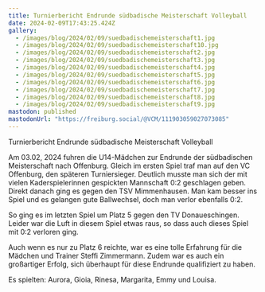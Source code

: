 ```yaml
---
title: Turnierbericht Endrunde südbadische Meisterschaft Volleyball
date: 2024-02-09T17:43:25.424Z
gallery:
  - /images/blog/2024/02/09/suedbadischemeisterschaft1.jpg
  - /images/blog/2024/02/09/suedbadischemeisterschaft10.jpg
  - /images/blog/2024/02/09/suedbadischemeisterschaft2.jpg
  - /images/blog/2024/02/09/suedbadischemeisterschaft3.jpg
  - /images/blog/2024/02/09/suedbadischemeisterschaft4.jpg
  - /images/blog/2024/02/09/suedbadischemeisterschaft5.jpg
  - /images/blog/2024/02/09/suedbadischemeisterschaft6.jpg
  - /images/blog/2024/02/09/suedbadischemeisterschaft7.jpg
  - /images/blog/2024/02/09/suedbadischemeisterschaft8.jpg
  - /images/blog/2024/02/09/suedbadischemeisterschaft9.jpg
mastodon: published
mastodonUrl: "https://freiburg.social/@VCM/111903059027073085"
---
```


Turnierbericht Endrunde südbadische Meisterschaft Volleyball

Am 03.02, 2024 fuhren die U14-Mädchen zur Endrunde der südbadischen Meisterschaft nach Offenburg. Gleich im ersten Spiel traf man auf den VC Offenburg, den späteren Turniersieger. Deutlich musste man sich der mit vielen Kaderspielerinnen gespickten Mannschaft 0:2 geschlagen geben. Direkt danach ging es gegen den TSV Mimmenhausen. Man kam besser ins Spiel und es gelangen gute Ballwechsel, doch man verlor ebenfalls 0:2.

So ging es im letzten Spiel um Platz 5 gegen den TV Donaueschingen. Leider war die Luft in diesem Spiel etwas raus, so dass auch dieses Spiel mit 0:2 verloren ging.

Auch wenn es nur zu Platz 6 reichte, war es eine tolle Erfahrung für die Mädchen und Trainer Steffi Zimmermann. Zudem war es auch ein großartiger Erfolg, sich überhaupt für diese Endrunde qualifiziert zu haben.

Es spielten: Aurora, Gioia, Rinesa, Margarita, Emmy und Louisa.
